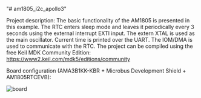"# am1805_i2c_apollo3" 

Project description: The basic functionality of the AM1805 is presented in this example. The RTC enters sleep mode and leaves it periodically every 3 seconds using the external interrupt EXTI input. The extern XTAL is used as the main oscillator. Current time is printed over the UART. The IOM/DMA is used to communicate with the RTC. The project can be compiled using the free Keil MDK Community Edition: https://www2.keil.com/mdk5/editions/community

Board configuration (AMA3B1KK-KBR + Microbus Development Shield + AM1805RTCEVB):

![board](https://user-images.githubusercontent.com/69169627/224769968-34f13347-1cbc-4ce1-8395-9cd324e5b1aa.jpg)
